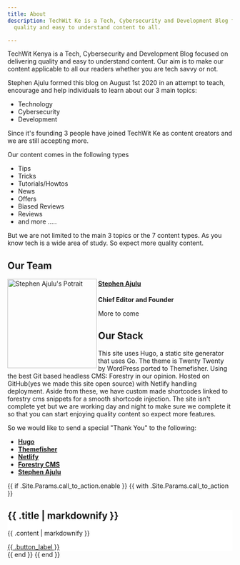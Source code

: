 ```yaml
---
title: About
description: TechWit Ke is a Tech, Cybersecurity and Development Blog focused on delivering
  quality and easy to understand content to all.

---
```

TechWit Kenya is a Tech, Cybersecurity and Development Blog focused on delivering quality and easy to understand content. Our aim is to make our content applicable to all our readers whether you are tech savvy or not.

Stephen Ajulu formed this blog on August 1st 2020 in an attempt to teach, encourage and help individuals to learn about our 3 main topics:

* Technology
* Cybersecurity
* Development

Since it's founding 3 people have joined TechWit Ke as content creators and we are still accepting more.

Our content comes in the following types

* Tips
* Tricks
* Tutorials/Howtos
* News
* Offers
* Biased Reviews
* Reviews
* and more .....

But we are not limited to the main 3 topics or the 7 content types. As you know tech is a wide area of study. So expect more quality content.

## Our Team

<a href="/author/admin"><img src="#" align="left" width="200" alt="Stephen Ajulu's Potrait"><h4>Stephen Ajulu</h4></a>  
<p><strong>Chief Editor and Founder</strong></p>

More to come

## Our Stack

This site uses Hugo, a static site generator that uses Go. The theme is Twenty Twenty by WordPress ported to Themefisher. Using the best Git based headless CMS: Forestry in our opinion. Hosted on GitHub(yes we made this site open source) with Netlify handling deployment. Aside from these, we have custom made shortcodes linked to forestry cms snippets for a smooth shortcode injection. The site isn't complete yet but we are working day and night to make sure we complete it so that you can start enjoying quality content so expect more features.

So we would like to send a special "Thank You" to the following:

* [**Hugo**](https://gohugo.io/?utm_source=techwit2.netlify.app "Hugo")
* [**Themefisher**](https://github.com/themfisher/?utm_source=techwit2.netlify.app "Themefisher")
* [**Netlify**](https://netlify.com/?utm_source=techwit2.netlify.app "Netlify")
* [**Forestry CMS**](https://forestry.io/?utm_source=techwit2.netlify.app "Forestry CMS")
* [**Stephen Ajulu**](https://stephenajulu.com/?utm_source=techwit2.netlify.app "Stephen Ajulu")

{{ if .Site.Params.call_to_action.enable }}
{{ with .Site.Params.call_to_action }}
<div class="wp-block-group alignwide has-background" style="background-color:#ffffff">
<div class="wp-block-group__inner-container">
<div class="wp-block-group">
<div class="wp-block-group__inner-container">
<h2 class="has-text-align-center">{{ .title | markdownify }}</h2>
<p class="has-text-align-center">{{ .content | markdownify }}</p>
<div class="wp-block-button aligncenter"><a class="wp-block-button__link"
href="{{ .button_url | absURL }}">{{ .button_label }}</a></div>
</div>
</div>
</div>


</div>
{{ end }}
{{ end }}
